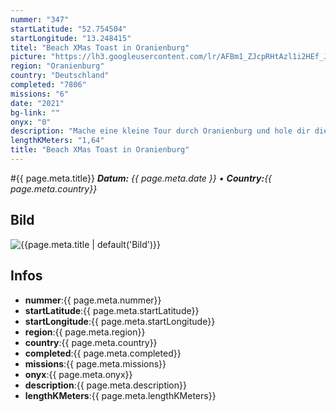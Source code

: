 ```yaml
---
nummer: "347"
startLatitude: "52.754504"
startLongitude: "13.248415"
titel: "Beach XMas Toast in Oranienburg"
picture: "https://lh3.googleusercontent.com/lr/AFBm1_ZJcpRHtAzl1i2HEf_J4_0-e79Y0VtV2r33k1gYpoTvW2Ymv1bZsoXymdrzyQR4CkwtM6ra0MRFJshFqeFb_cShSgG1OVqZBI6WIkI-oOV8-8S8r8oA-T9YdSeZS56MfwnuLP_5HqynRzGzTpDDD16nFZwxZfAd4-nPbm76NY46AMRN01YRPXml-GIhhAt4P-3r_4A66N8K-DNADb5fCNz0Q4ZKVJIKXK2XgH7q8psdEPrWF0yWQBPXl-qCx1q6eXuySR-rFdAnynXc7g8YDOgE2Os51wo0ypK8J6T0H7CrANaL_MmxttIvh1oD0X0q-U9ue-EIlj7HhJm7GR0F1-XbsmibpCL_UHyLsCwlz96zHz3xwGUshwFZovEkegLdI9gAXShLf6UhOdLxB-kwS1fOZrFILe0gDaWlfJ2b0_2yhHMuDarKz09KC0hieVGFSz63Hed485ytCjeODhYWvP7fyc3nlPeqUwHIegNva39WmPFPrhxspXU3WRQYFsTDZgP2sBLYzlR6ejHqPwTA98OjCYrKxumGJFUxzOEU0BtI5qEf851yqKjVK--Yr9PQ5pqXbqn6hcMLRmVxcUyd816ihK7AQAXBXGoq81Pq8QSACFWrBKMJyCgiwxXhPFFS11FI5jnfoSPF3gHqMeh3bTUt9OGFParRSt_0_TmVKNyebDOGQIawYB2OY9fCMrQSJFr_sFtEO-WkQx5S47NNadp3yA6DbOm_4LRNslDCl2Q4Lpf0hXFHwJ12wBsVpKOHgnrPkhSpDWm1xozVpuo2MZ4Kx5ZOCTD2tAov0QQ_Mru3LsJJGrx85_K10TJBTt1Tn4nGRvBZKqoBDZCPry0WenmBOd-Arln-7q-v"
region: "Oranienburg"
country: "Deutschland"
completed: "7806"
missions: "6"
date: "2021"
bg-link: ""
onyx: "0"
description: "Mache eine kleine Tour durch Oranienburg und hole dir die XMas Toast ins PRofil"
lengthKMeters: "1,64"
title: "Beach XMas Toast in Oranienburg"
---
```


#{{ page.meta.title}}
_**Datum:** {{ page.meta.date }} • **Country:**{{ page.meta.country}}_

## Bild
![{{page.meta.title | default('Bild')}}]({{page.meta.picture}})

## Infos
- **nummer**:{{ page.meta.nummer}}
- **startLatitude**:{{ page.meta.startLatitude}}
- **startLongitude**:{{ page.meta.startLongitude}}
- **region**:{{ page.meta.region}}
- **country**:{{ page.meta.country}}
- **completed**:{{ page.meta.completed}}
- **missions**:{{ page.meta.missions}}
- **onyx**:{{ page.meta.onyx}}
- **description**:{{ page.meta.description}}
- **lengthKMeters**:{{ page.meta.lengthKMeters}}

